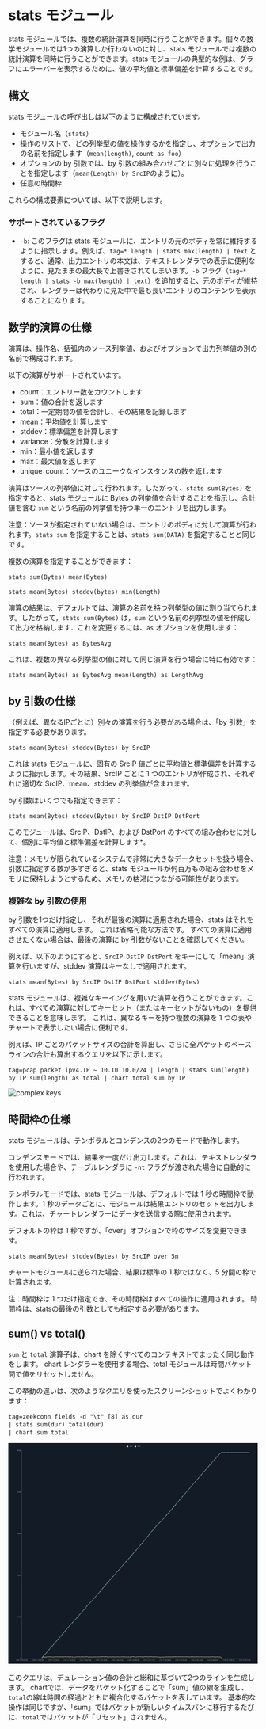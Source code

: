 # stats モジュール

stats モジュールでは、複数の統計演算を同時に行うことができます。個々の数学モジュールでは1つの演算しか行わないのに対し、stats モジュールでは複数の統計演算を同時に行うことができます。stats モジュールの典型的な例は、グラフにエラーバーを表示するために、値の平均値と標準偏差を計算することです。

## 構文

stats モジュールの呼び出しは以下のように構成されています。

* モジュール名（`stats`）
* 操作のリストで、どの列挙型の値を操作するかを指定し、オプションで出力の名前を指定します（`mean(length)`, `count as foo`）
* オプションの by 引数では、by 引数の組み合わせごとに別々に処理を行うことを指定します（`mean(Length) by SrcIP`のように）。
* 任意の時間枠

これらの構成要素については、以下で説明します。

### サポートされているフラグ

* `-b`: このフラグは stats モジュールに、エントリの元のボディを常に維持するように指示します。例えば、`tag=* length | stats max(length) | text` とすると、通常、出力エントリの本文は、テキストレンダラでの表示に便利なように、見たままの最大長で上書きされてしまいます。`-b` フラグ（`tag=* length | stats -b max(length) | text`）を追加すると、元のボディが維持され、レンダラーは代わりに見た中で最も長いエントリのコンテンツを表示することになります。

## 数学的演算の仕様

演算は、操作名、括弧内のソース列挙値、およびオプションで出力列挙値の別の名前で構成されます。

以下の演算がサポートされています。

* count：エントリー数をカウントします
* sum：値の合計を返します
* total：一定期間の値を合計し、その結果を記録します
* mean：平均値を計算します
* stddev：標準偏差を計算します
* variance：分散を計算します
* min：最小値を返します
* max：最大値を返します
* unique_count：ソースのユニークなインスタンスの数を返します

演算はソースの列挙値に対して行われます。したがって、`stats sum(Bytes)` を指定すると、stats モジュールに Bytes の列挙値を合計することを指示し、合計値を含む `sum` という名前の列挙値を持つ単一のエントリを出力します。

注意：ソースが指定されていない場合は、エントリのボディに対して演算が行われます。`stats sum` を指定することは、`stats sum(DATA)` を指定することと同じです。

複数の演算を指定することができます：

```
stats sum(Bytes) mean(Bytes)
```

```
stats mean(Bytes) stddev(bytes) min(Length)
```

演算の結果は、デフォルトでは、演算の名前を持つ列挙型の値に割り当てられます。したがって，`stats sum(Bytes)` は，`sum` という名前の列挙型の値を作成して出力を格納します．これを変更するには、`as` オプションを使用します：

```
stats mean(Bytes) as BytesAvg
```

これは、複数の異なる列挙型の値に対して同じ演算を行う場合に特に有効です：

```
stats mean(Bytes) as BytesAvg mean(Length) as LengthAvg
```

## by 引数の仕様

（例えば、異なるIPごとに）別々の演算を行う必要がある場合は、「by 引数」を指定する必要があります。

```
stats mean(Bytes) stddev(Bytes) by SrcIP
```

これは stats モジュールに、固有の SrcIP 値ごとに平均値と標準偏差を計算するように指示します。その結果、SrcIP ごとに 1 つのエントリが作成され、それぞれに適切な SrcIP、mean、stddev の列挙値が含まれます。

by 引数はいくつでも指定できます：

```
stats mean(Bytes) stddev(Bytes) by SrcIP DstIP DstPort
```

このモジュールは、SrcIP、DstIP、および DstPort のすべての組み合わせに対して、個別に平均値と標準偏差を計算します*。

注意：メモリが限られているシステムで非常に大きなデータセットを扱う場合、引数に指定する数が多すぎると、stats モジュールが何百万もの組み合わせをメモリに保持しようとするため、メモリの枯渇につながる可能性があります。

### 複雑な by 引数の使用

by 引数を1つだけ指定し、それが最後の演算に適用された場合、stats はそれをすべての演算に適用します。 これは省略可能な方法です。 すべての演算に適用させたくない場合は、最後の演算に by 引数がないことを確認してください。

例えば、以下のようにすると、`SrcIP DstIP DstPort` をキーにして「mean」演算を行いますが、stddev 演算はキーなしで適用されます。

```
stats mean(Bytes) by SrcIP DstIP DstPort stddev(Bytes)
```

stats モジュールは、複雑なキーイングを用いた演算を行うことができます。これは、すべての演算に対してキーセット（またはキーセットがないもの）を提供できることを意味します。 これは、異なるキーを持つ複数の演算を 1 つの表やチャートで表示したい場合に便利です。

例えば、IP ごとのパケットサイズの合計を算出し、さらに全パケットのベースラインの合計も算出するクエリを以下に示します。

```
tag=pcap packet ipv4.IP ~ 10.10.10.0/24 | length | stats sum(length) by IP sum(length) as total | chart total sum by IP
```

![complex keys](complexkey.png)

## 時間枠の仕様

stats モジュールは、テンポラルとコンデンスの2つのモードで動作します。

コンデンスモードでは、結果を一度だけ出力します。これは、テキストレンダラを使用した場合や、テーブルレンダラに `-nt` フラグが渡された場合に自動的に行われます。

テンポラルモードでは、stats モジュールは、デフォルトでは 1 秒の時間枠で動作します。1 秒のデータごとに、モジュールは結果エントリのセットを出力します。これは、チャートレンダラーにデータを送信する際に使用されます。

デフォルトの枠は 1 秒ですが、「over」オプションで枠のサイズを変更できます。

```
stats mean(Bytes) stddev(Bytes) by SrcIP over 5m
```

チャートモジュールに送られた場合、結果は標準の 1 秒ではなく、5 分間の枠で計算されます。

注：時間枠は 1 つだけ指定でき、その時間枠はすべての操作に適用されます。 時間枠は、statsの最後の引数としても指定する必要があります。

## sum() vs total()

`sum` と `total` 演算子は、chart を除くすべてのコンテキストでまったく同じ動作をします。 chart レンダラーを使用する場合、total モジュールは時間バケット間で値をリセットしません。

この挙動の違いは、次のようなクエリを使ったスクリーンショットでよくわかります：

```
tag=zeekconn fields -d "\t" [8] as dur
| stats sum(dur) total(dur)
| chart sum total
```

![Sum vs. Total](SumVsTotal.png)

このクエリは、デュレーション値の合計と総和に基づいて2つのラインを生成します。 chartでは、データをバケット化することで「sum」値の線を生成し、`total`の線は時間の経過とともに複合化するバケットを表しています。 基本的な操作は同じですが、「sum」ではバケットが新しいタイムスパンに移行するたびに、`total`ではバケットが「リセット」されません。

